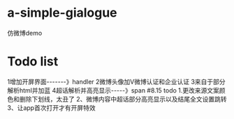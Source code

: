 # a-simple-gialogue
  仿微博demo

# Todo list 
1增加开屏界面-------》handler
2微博头像加V微博认证和企业认证
3来自于部分解析html并加蓝
4超话解析并高亮显示-----》span
#8.15 todo
1.更改来源文案颜色和删除下划线，太丑了
2、微博内容中超话部分高亮显示以及结尾全文设置跳转
3、让app首次打开才有开屏特效

  
